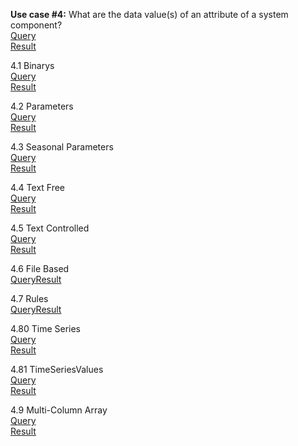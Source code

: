 **Use case #4:** What are the data value(s) of an attribute of a system component?   
[Query](https://github.com/amabdallah/WaM-DaM/blob/master/02UseCases/Queries/04ComparSurfaceArea_Parameter.sql)     
[Result](https://github.com/amabdallah/WaM-DaM/blob/master/02UseCases/Results/UseCase4.csv)  


4.1 Binarys  
[Query](https://github.com/amabdallah/WaM-DaM/blob/master/02UseCases/Queries/4.1Binarys.sql)   
[Result](https://github.com/amabdallah/WaM-DaM/blob/master/02UseCases/Results/UseCase4.1.csv)  

4.2 Parameters   
[Query](https://github.com/amabdallah/WaM-DaM/blob/master/02UseCases/Queries/4.2Parameters.sql)    
[Result]() 

4.3 Seasonal Parameters   
[Query](https://github.com/amabdallah/WaM-DaM/blob/master/02UseCases/Queries/4.3SeasonalParameter.sql)   
[Result]()  

4.4 Text Free    
[Query](https://github.com/amabdallah/WaM-DaM/blob/master/02UseCases/Queries/4.4TextFree.sql)   
[Result]()  

4.5 Text Controlled    
[Query](https://github.com/amabdallah/WaM-DaM/blob/master/02UseCases/Queries/4.5TextControlled.sql)   
[Result]()    

4.6 File Based    
[Query](https://github.com/amabdallah/WaM-DaM/blob/master/02UseCases/Queries/4.6FileBased.sql)[Result]()  

4.7 Rules    
[Query](https://github.com/amabdallah/WaM-DaM/blob/master/02UseCases/Queries/4.7Rules.sql)[Result]()    

4.80 Time Series      
[Query](https://github.com/amabdallah/WaM-DaM/blob/master/02UseCases/Queries/4.80TimeSeries.sql)  
[Result]()  

4.81 TimeSeriesValues   
[Query](https://github.com/amabdallah/WaM-DaM/blob/master/02UseCases/Queries/4.81TimeSeriesValues.sql)   
[Result](https://github.com/amabdallah/WaM-DaM/blob/master/02UseCases/Results/UseCase4.81.csv)  

4.9 Multi-Column Array     
[Query](https://github.com/amabdallah/WaM-DaM/blob/master/02UseCases/Queries/4.90MultiColumns.sql)  
[Result](https://github.com/amabdallah/WaM-DaM/blob/master/02UseCases/Results/UseCase4.90.csv)  





